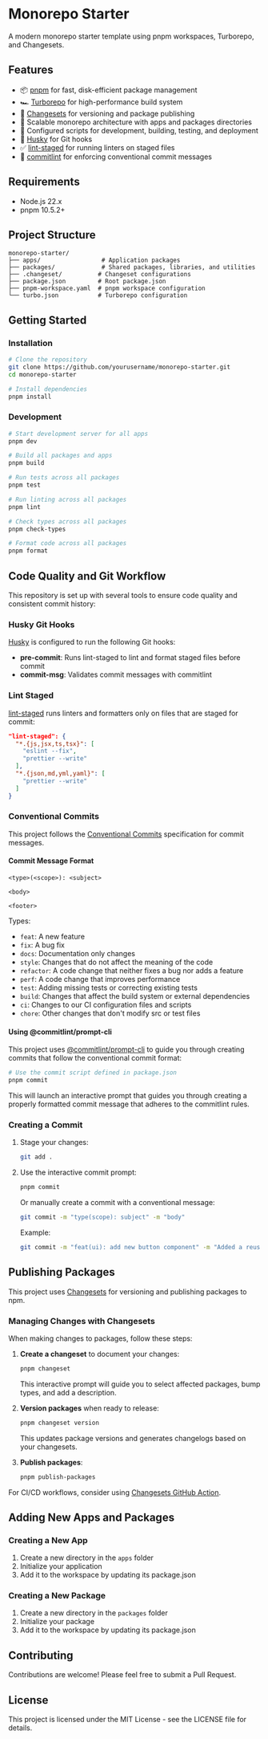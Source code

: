 # Monorepo Starter

A modern monorepo starter template using pnpm workspaces, Turborepo, and Changesets.

## Features

- 📦 [pnpm](https://pnpm.io/) for fast, disk-efficient package management
- 🏎️ [Turborepo](https://turbo.build/) for high-performance build system
- 🚢 [Changesets](https://github.com/changesets/changesets) for versioning and package publishing
- 📱 Scalable monorepo architecture with apps and packages directories
- 🔄 Configured scripts for development, building, testing, and deployment
- 🧹 [Husky](https://typicode.github.io/husky/) for Git hooks
- ✅ [lint-staged](https://github.com/okonet/lint-staged) for running linters on staged files
- 📝 [commitlint](https://commitlint.js.org/) for enforcing conventional commit messages

## Requirements

- Node.js 22.x
- pnpm 10.5.2+

## Project Structure

```
monorepo-starter/
├── apps/                 # Application packages
├── packages/             # Shared packages, libraries, and utilities
├── .changeset/          # Changeset configurations
├── package.json         # Root package.json
├── pnpm-workspace.yaml  # pnpm workspace configuration
└── turbo.json           # Turborepo configuration
```

## Getting Started

### Installation

```bash
# Clone the repository
git clone https://github.com/yourusername/monorepo-starter.git
cd monorepo-starter

# Install dependencies
pnpm install
```

### Development

```bash
# Start development server for all apps
pnpm dev

# Build all packages and apps
pnpm build

# Run tests across all packages
pnpm test

# Run linting across all packages
pnpm lint

# Check types across all packages
pnpm check-types

# Format code across all packages
pnpm format
```

## Code Quality and Git Workflow

This repository is set up with several tools to ensure code quality and consistent commit history:

### Husky Git Hooks

[Husky](https://typicode.github.io/husky/) is configured to run the following Git hooks:

- **pre-commit**: Runs lint-staged to lint and format staged files before commit
- **commit-msg**: Validates commit messages with commitlint

### Lint Staged

[lint-staged](https://github.com/okonet/lint-staged) runs linters and formatters only on files that are staged for commit:

```json
"lint-staged": {
  "*.{js,jsx,ts,tsx}": [
    "eslint --fix",
    "prettier --write"
  ],
  "*.{json,md,yml,yaml}": [
    "prettier --write"
  ]
}
```

### Conventional Commits

This project follows the [Conventional Commits](https://www.conventionalcommits.org/) specification for commit messages.

#### Commit Message Format

```
<type>(<scope>): <subject>

<body>

<footer>
```

Types:

- `feat`: A new feature
- `fix`: A bug fix
- `docs`: Documentation only changes
- `style`: Changes that do not affect the meaning of the code
- `refactor`: A code change that neither fixes a bug nor adds a feature
- `perf`: A code change that improves performance
- `test`: Adding missing tests or correcting existing tests
- `build`: Changes that affect the build system or external dependencies
- `ci`: Changes to our CI configuration files and scripts
- `chore`: Other changes that don't modify src or test files

#### Using @commitlint/prompt-cli

This project uses [@commitlint/prompt-cli](https://github.com/conventional-changelog/commitlint/tree/master/@commitlint/prompt-cli) to guide you through creating commits that follow the conventional commit format:

```bash
# Use the commit script defined in package.json
pnpm commit
```

This will launch an interactive prompt that guides you through creating a properly formatted commit message that adheres to the commitlint rules.

### Creating a Commit

1. Stage your changes:

   ```bash
   git add .
   ```

2. Use the interactive commit prompt:

   ```bash
   pnpm commit
   ```

   Or manually create a commit with a conventional message:

   ```bash
   git commit -m "type(scope): subject" -m "body"
   ```

   Example:

   ```bash
   git commit -m "feat(ui): add new button component" -m "Added a reusable button component to the UI library"
   ```

## Publishing Packages

This project uses [Changesets](https://github.com/changesets/changesets) for versioning and publishing packages to npm.

### Managing Changes with Changesets

When making changes to packages, follow these steps:

1. **Create a changeset** to document your changes:

   ```bash
   pnpm changeset
   ```

   This interactive prompt will guide you to select affected packages, bump types, and add a description.

2. **Version packages** when ready to release:

   ```bash
   pnpm changeset version
   ```

   This updates package versions and generates changelogs based on your changesets.

3. **Publish packages**:
   ```bash
   pnpm publish-packages
   ```

For CI/CD workflows, consider using [Changesets GitHub Action](https://github.com/changesets/action).

## Adding New Apps and Packages

### Creating a New App

1. Create a new directory in the `apps` folder
2. Initialize your application
3. Add it to the workspace by updating its package.json

### Creating a New Package

1. Create a new directory in the `packages` folder
2. Initialize your package
3. Add it to the workspace by updating its package.json

## Contributing

Contributions are welcome! Please feel free to submit a Pull Request.

## License

This project is licensed under the MIT License - see the LICENSE file for details.
